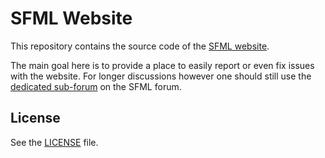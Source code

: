 SFML Website
============

This repository contains the source code of the [SFML website](http://www.sfml-dev.org).

The main goal here is to provide a place to easily report or even fix issues with the website.
For longer discussions however one should still use the [dedicated sub-forum](http://en.sfml-dev.org/forums/index.php?board=3.0) on the SFML forum.

License
-------

See the [LICENSE](LICENSE) file.
